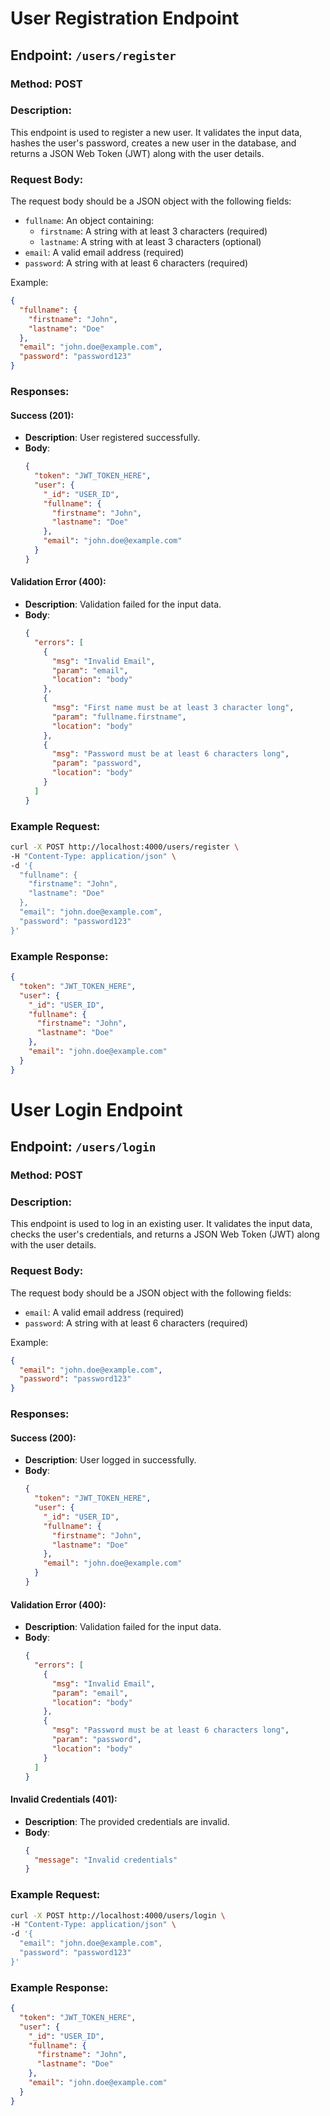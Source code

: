 # User Registration Endpoint

## Endpoint: `/users/register`

### Method: POST

### Description:
This endpoint is used to register a new user. It validates the input data, hashes the user's password, creates a new user in the database, and returns a JSON Web Token (JWT) along with the user details.

### Request Body:
The request body should be a JSON object with the following fields:
- `fullname`: An object containing:
  - `firstname`: A string with at least 3 characters (required)
  - `lastname`: A string with at least 3 characters (optional)
- `email`: A valid email address (required)
- `password`: A string with at least 6 characters (required)

Example:
```json
{
  "fullname": {
    "firstname": "John",
    "lastname": "Doe"
  },
  "email": "john.doe@example.com",
  "password": "password123"
}
```

### Responses:

#### Success (201):
- **Description**: User registered successfully.
- **Body**:
  ```json
  {
    "token": "JWT_TOKEN_HERE",
    "user": {
      "_id": "USER_ID",
      "fullname": {
        "firstname": "John",
        "lastname": "Doe"
      },
      "email": "john.doe@example.com"
    }
  }
  ```

#### Validation Error (400):
- **Description**: Validation failed for the input data.
- **Body**:
  ```json
  {
    "errors": [
      {
        "msg": "Invalid Email",
        "param": "email",
        "location": "body"
      },
      {
        "msg": "First name must be at least 3 character long",
        "param": "fullname.firstname",
        "location": "body"
      },
      {
        "msg": "Password must be at least 6 characters long",
        "param": "password",
        "location": "body"
      }
    ]
  }
  ```

### Example Request:
```sh
curl -X POST http://localhost:4000/users/register \
-H "Content-Type: application/json" \
-d '{
  "fullname": {
    "firstname": "John",
    "lastname": "Doe"
  },
  "email": "john.doe@example.com",
  "password": "password123"
}'
```

### Example Response:
```json
{
  "token": "JWT_TOKEN_HERE",
  "user": {
    "_id": "USER_ID",
    "fullname": {
      "firstname": "John",
      "lastname": "Doe"
    },
    "email": "john.doe@example.com"
  }
}
```

# User Login Endpoint

## Endpoint: `/users/login`

### Method: POST

### Description:
This endpoint is used to log in an existing user. It validates the input data, checks the user's credentials, and returns a JSON Web Token (JWT) along with the user details.

### Request Body:
The request body should be a JSON object with the following fields:
- `email`: A valid email address (required)
- `password`: A string with at least 6 characters (required)

Example:
```json
{
  "email": "john.doe@example.com",
  "password": "password123"
}
```

### Responses:

#### Success (200):
- **Description**: User logged in successfully.
- **Body**:
  ```json
  {
    "token": "JWT_TOKEN_HERE",
    "user": {
      "_id": "USER_ID",
      "fullname": {
        "firstname": "John",
        "lastname": "Doe"
      },
      "email": "john.doe@example.com"
    }
  }
  ```

#### Validation Error (400):
- **Description**: Validation failed for the input data.
- **Body**:
  ```json
  {
    "errors": [
      {
        "msg": "Invalid Email",
        "param": "email",
        "location": "body"
      },
      {
        "msg": "Password must be at least 6 characters long",
        "param": "password",
        "location": "body"
      }
    ]
  }
  ```

#### Invalid Credentials (401):
- **Description**: The provided credentials are invalid.
- **Body**:
  ```json
  {
    "message": "Invalid credentials"
  }
  ```

### Example Request:
```sh
curl -X POST http://localhost:4000/users/login \
-H "Content-Type: application/json" \
-d '{
  "email": "john.doe@example.com",
  "password": "password123"
}'
```

### Example Response:
```json
{
  "token": "JWT_TOKEN_HERE",
  "user": {
    "_id": "USER_ID",
    "fullname": {
      "firstname": "John",
      "lastname": "Doe"
    },
    "email": "john.doe@example.com"
  }
}
```